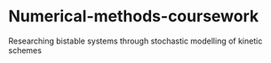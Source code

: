 # Numerical-methods-coursework
Researching bistable systems through stochastic modelling of kinetic schemes
